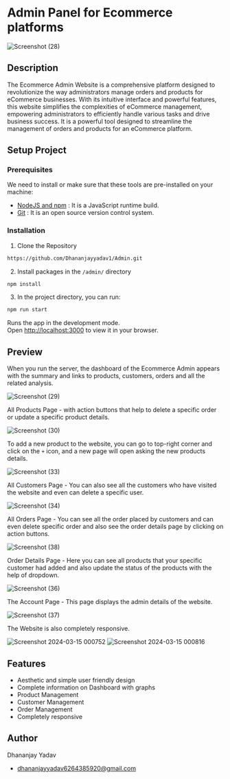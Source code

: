 
# Admin Panel for Ecommerce platforms



![Screenshot (28)](https://github.com/Dhananjayyadav1/Admin/assets/125129212/6ff09cda-ef86-44d9-a7bb-e066bb093d28)

## Description

The Ecommerce Admin Website is a comprehensive platform designed to revolutionize the way administrators manage orders and products for eCommerce businesses. With its intuitive interface and powerful features, this website simplifies the complexities of eCommerce management, empowering administrators to efficiently handle various tasks and drive business success. It is a powerful tool designed to streamline the management of orders and products for an eCommerce platform.
## Setup Project


### Prerequisites

We need to install or make sure that these tools are pre-installed on your machine:

- [NodeJS and npm](https://nodejs.org/en/download/) : It is a JavaScript runtime build. 
- [Git](https://git-scm.com/downloads) : It is an open source version control system. 


### Installation

1. Clone the Repository

```bash
https://github.com/Dhananjayyadav1/Admin.git
```

2. Install packages in the `/admin/` directory

```bash
npm install
```

3. In the project directory, you can run:

```bash
npm run start
```
Runs the app in the development mode.\
Open [http://localhost:3000](http://localhost:3000) to view it in your browser.

    
## Preview

When you run the server, the dashboard of the Ecommerce Admin appears with the summary and links to products, customers, orders and all the related analysis.

![Screenshot (29)](https://github.com/Dhananjayyadav1/Admin/assets/125129212/2c9032ac-0065-4282-8433-b5fa1e8f4f84)

All Products Page - with action buttons that help to delete a specific order or update a specific product details.

![Screenshot (30)](https://github.com/Dhananjayyadav1/Admin/assets/125129212/75fef8ad-db50-41df-8df2-43928bf71b20)

To add a new product to the website, you can go to top-right corner and click on the `+` icon, and a new page will open asking the new products details.

![Screenshot (33)](https://github.com/Dhananjayyadav1/Admin/assets/125129212/869c0a58-6892-4312-b247-edc2c26ee497)

All Customers Page - You can also see all the customers who have visited the website and even can delete a specific user.

![Screenshot (34)](https://github.com/Dhananjayyadav1/Admin/assets/125129212/197faf11-ad5f-497e-88f0-e6cd830ff304)

All Orders Page - You can see all the order placed by customers and can even delete specific order and also see the order details page by clicking on action buttons.

![Screenshot (38)](https://github.com/Dhananjayyadav1/Admin/assets/125129212/44814e82-4481-4d31-af1c-42085a635d5f)


Order Details Page - Here you can see all products that your specific customer had added and also update the status of the products with the help of dropdown.

![Screenshot (36)](https://github.com/Dhananjayyadav1/Admin/assets/125129212/c554c6be-de1e-4bd1-8377-5dd64712dfff)


The Account Page - This page displays the admin details of the website.

![Screenshot (37)](https://github.com/Dhananjayyadav1/Admin/assets/125129212/08ef8e22-32df-452e-8d22-a85d76803cc4)


The Website is also completely responsive.

![Screenshot 2024-03-15 000752](https://github.com/Dhananjayyadav1/Admin/assets/125129212/a3d23165-e89f-4d9b-9b56-fbf6a5c7eb35)
![Screenshot 2024-03-15 000816](https://github.com/Dhananjayyadav1/Admin/assets/125129212/32555902-12c6-4d3f-b3e6-290293bacfb9)







## Features

- Aesthetic and simple user friendly design
- Complete information on Dashboard with graphs
- Product Management
- Customer Management
- Order Management
- Completely responsive


## Author


Dhananjay Yadav
- [dhananjayyadav6264385920@gmail.com](mailto:dhananjayyadav6264385920@gmail.com)


